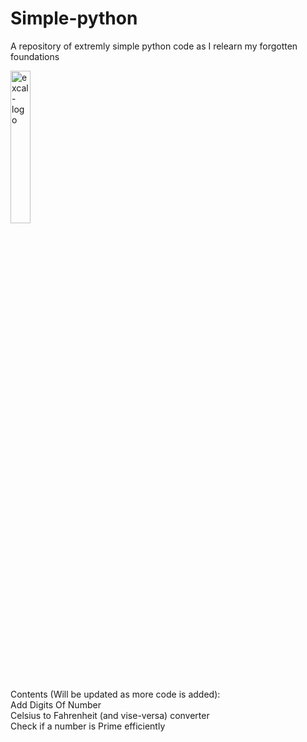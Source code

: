 # Simple-python
A repository of extremly simple python code as I relearn my forgotten foundations

<img src="https://user-images.githubusercontent.com/91800528/180815037-32aca979-c0f5-4905-a6c3-3c86be7d2ec7.png" alt="excal-logo" width="25%"/>

Contents (Will be updated as more code is added): <br />
  Add Digits Of Number <br />
  Celsius to Fahrenheit (and vise-versa) converter <br />
  Check if a number is Prime efficiently
